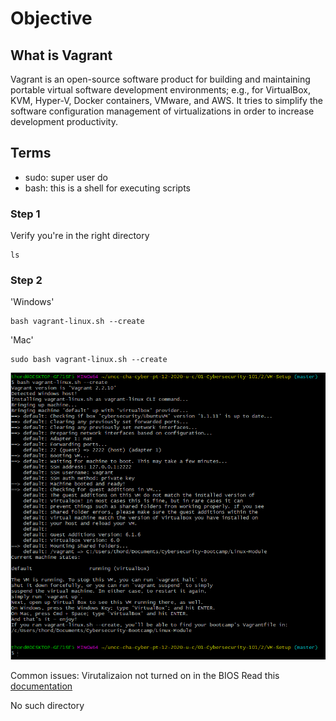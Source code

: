 # Objective

## What is Vagrant
Vagrant is an open-source software product for building and maintaining portable virtual software development environments; e.g., for VirtualBox, KVM, Hyper-V, Docker containers, VMware, and AWS. It tries to simplify the software configuration management of virtualizations in order to increase development productivity. 
## Terms
* sudo: super user do
* bash: this is a shell for executing scripts

### Step 1
Verify you're in the right directory
```
ls
```

### Step 2


'Windows'
```
bash vagrant-linux.sh --create
```

'Mac'
```
sudo bash vagrant-linux.sh --create
```
![images/1-expectedOutcome.png](images/1-expectedOutcome.png)


Common issues:
Virutalizaion not turned on in the BIOS
Read this [documentation](https://helpdeskgeek.com/how-to/enable-virtualization-in-the-bios/)


No such directory